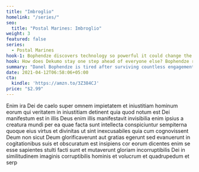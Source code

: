 ```yaml
---
title: "Imbroglio"
homelink: "/series/"
seo:
  title: "Postal Marines: Imbroglio"
weight: 3
featured: false
series:
  - Postal Marines
hook-1: Bophendze discovers technology so powerful it could change the Core Imperium forever.
hook: How does Dekumo stay one step ahead of everyone else? Bophendze risks death to discover the critical piece of their secret weapon.
summary: "Danel Bophendze is tired after surviving countless engagements. Tired of fighting. Tired of corruption. Tired of the Postal Service. When things could not get worse, he is abandoned in a remote and hostile system. Refusing to give up, he discovers technology so powerful it could change the structure of the Core Imperium. But, what could he do about it?"
date: 2021-04-12T06:58:06+05:00
cta:
  kindle: 'https://amzn.to/3Z384CJ'
price: "$2.99"
---
```


Enim ira Dei de caelo super omnem impietatem et iniustitiam hominum eorum qui veritatem in iniustitiam detinent quia quod notum est Dei manifestum est in illis Deus enim illis manifestavit invisibilia enim ipsius a creatura mundi per ea quae facta sunt intellecta conspiciuntur sempiterna quoque eius virtus et divinitas ut sint inexcusabiles quia cum cognovissent Deum non sicut Deum glorificaverunt aut gratias egerunt sed evanuerunt in cogitationibus suis et obscuratum est insipiens cor eorum dicentes enim se esse sapientes stulti facti sunt et mutaverunt gloriam incorruptibilis Dei in similitudinem imaginis corruptibilis hominis et volucrum et quadrupedum et serp